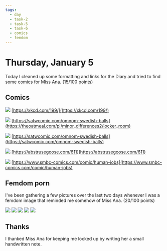 ```yaml
---
tags:
  - day
  - task-2
  - task-5
  - task-6
  - comics
  - femdom
---
```


# Thursday, January 5

Today I cleaned up some formatting and links for the Diary and tried to find some comics for Miss Ana. (15/100 points)

## Comics

![](https://imgs.xkcd.com/comics/right_hand_rule.png)
[https://xkcd.com/199/](https://xkcd.com/199/)

![](https://s3.amazonaws.com/theoatmeal-img/comics/minor_differences2/7.png)
[https://satwcomic.com/omnom-swedish-balls](https://theoatmeal.com/pl/minor_differences2/locker_room)

![](https://satwcomic.com/art/omnom-swedish-balls.jpg)
[https://satwcomic.com/omnom-swedish-balls](https://satwcomic.com/omnom-swedish-balls)

![](https://abstrusegoose.com/strips/glorious_tesla_gaming_master_race.png)
[https://abstrusegoose.com/611](https://abstrusegoose.com/611)

![](https://www.smbc-comics.com/comics/1544547685-20181211.png)
[https://www.smbc-comics.com/comic/human-jobs](https://www.smbc-comics.com/comic/human-jobs)

## Femdom porn
I've been gathering a few pictures over the last two days whenever I was a femdom image that reminded me somehow of Miss Ana. (20/100 points)

![](https://cdn.discordapp.com/attachments/810551417043419170/1060667230104342529/image0.png)
![](https://cdn.discordapp.com/attachments/810551417043419170/1060667230590861502/IMG_6019.jpg)
![](https://i.redd.it/nr1cdhdnn09a1.jpg)
![](https://cdn.discordapp.com/attachments/810551417043419170/1060667230829948959/spiked.jpg)
![](https://cdn.discordapp.com/attachments/810551417043419170/1060667231094198302/trap010.jpg)

## Thanks
I thanked Miss Ana for keeping me locked up by writing her a small handwritten note.